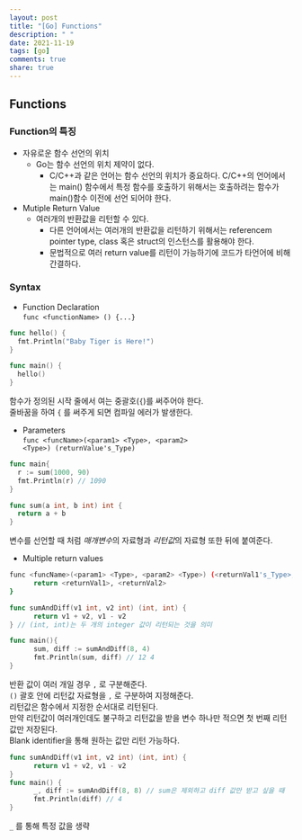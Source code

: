 ```yaml
---
layout: post
title: "[Go] Functions"
description: " "
date: 2021-11-19
tags: [go]
comments: true
share: true
---
```


## Functions

### Function의 특징

  * 자유로운 함수 선언의 위치 
    * Go는 함수 선언의 위치 제약이 없다.  
      * C/C++과 같은 언어는 함수 선언의 위치가 중요하다. C/C++의 언어에서는 main() 함수에서 특정 함수를 호출하기 위해서는 호출하려는 함수가 main()함수 이전에 선언 되어야 한다.
  * Mutiple Return Value
    * 여러개의 반환값을 리턴할 수 있다.
      * 다른 언어에서는 여러개의 반환값을 리턴하기 위해서는 referencem pointer type, class 혹은 struct의 인스턴스를 활용해야 한다.
      * 문법적으로 여러 return value를 리턴이 가능하기에 코드가 타언어에 비해 간결하다.



### Syntax
  * Function Declaration   
  <code>func \<functionName> () {...}</code>  
  ```go
  func hello() {
    fmt.Println("Baby Tiger is Here!")
  }

  func main() {
    hello()
  }
  ```
  함수가 정의된 시작 줄에서 여는 중괄호(<code>{</code>)를 써주어야 한다.  
  줄바꿈을 하여 <code>{</code> 를 써주게 되면 컴파일 에러가 발생한다.  

  * Parameters  
  <code>func \<funcName>(\<param1> \<Type>, \<param2> \<Type>) (returnValue's_Type)</code>  
  ```go
  func main{
    r := sum(1000, 90)
    fmt.Println(r) // 1090
  }

  func sum(a int, b int) int {
    return a + b
  }
  ```
  변수를 선언할 때 처럼 *매개변수*의 자료형과 *리턴값*의 자료형 또한 뒤에 붙여준다.  

  * Multiple return values  
  ```bash
  func <funcName>(<param1> <Type>, <param2> <Type>) (<returnVal1's_Type>, <returnVal2's_Type>){
        return <returnVal1>, <returnVal2>
  }
  ```  
  ```go
  func sumAndDiff(v1 int, v2 int) (int, int) { 
        return v1 + v2, v1 - v2
  } // (int, int)는 두 개의 integer 값이 리턴되는 것을 의미

  func main(){
        sum, diff := sumAndDiff(8, 4)
        fmt.Println(sum, diff) // 12 4
  }  
  ```  
   반환 값이 여러 개일 경우 <code>,</code> 로 구분해준다.  
   <code>()</code> 괄호 안에 리턴값 자료형을 <code>,</code> 로 구분하여 지정해준다.    
   리턴값은 함수에서 지정한 순서대로 리턴된다.  
   만약 리턴값이 여러개인데도 불구하고 리턴값을 받을 변수 하나만 적으면 첫 번째 리턴값만 저장된다.  
   Blank identifier을 통해 원하는 값만 리턴 가능하다.  
    
   ```go
   func sumAndDiff(v1 int, v2 int) (int, int) { 
         return v1 + v2, v1 - v2
   } 
   func main() {
         _, diff := sumAndDiff(8, 8) // sum은 제외하고 diff 값만 받고 싶을 때
         fmt.Println(diff) // 4
   }
   ``` 
   <code>_</code> 를 통해 특정 값을 생략
